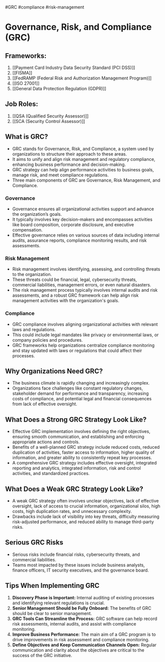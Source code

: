 #GRC #compliance #risk-management 

# Governance, Risk, and Compliance (GRC)

## Frameworks:

1. [[Payment Card Industry Data Security Standard (PCI DSS)]]
2. [[FISMA]]
3. [[FedRAMP (Federal Risk and Authorization Management Program)]]
4. [[ISO 27001]]
5. [[General Data Protection Regulation (GDPR)]]

## Job Roles:
1. [[QSA (Qualified Security Assessor)]]
2. [[SCA (Security Control Assessor)]]

## What is GRC?
- GRC stands for Governance, Risk, and Compliance, a system used by organizations to structure their approach to these areas.
- It aims to unify and align risk management and regulatory compliance, enhancing business performance and decision-making.
- GRC strategy can help align performance activities to business goals, manage risk, and meet compliance regulations.
- Three main components of GRC are Governance, Risk Management, and Compliance.

### Governance
- Governance ensures all organizational activities support and advance the organization’s goals.
- It typically involves key decision-makers and encompasses activities like board composition, corporate disclosure, and executive compensation.
- Effective governance relies on various sources of data including internal audits, assurance reports, compliance monitoring results, and risk assessments.

### Risk Management
- Risk management involves identifying, assessing, and controlling threats to the organization.
- These threats could be financial, legal, cybersecurity threats, commercial liabilities, management errors, or even natural disasters.
- The risk management process typically involves internal audits and risk assessments, and a robust GRC framework can help align risk management activities with the organization's goals.

### Compliance
- GRC compliance involves aligning organizational activities with relevant laws and regulations.
- This could include legal mandates like privacy or environmental laws, or company policies and procedures.
- GRC frameworks help organizations centralize compliance monitoring and stay updated with laws or regulations that could affect their processes.

## Why Organizations Need GRC?
- The business climate is rapidly changing and increasingly complex.
- Organizations face challenges like constant regulatory changes, stakeholder demand for performance and transparency, increasing costs of compliance, and potential legal and financial consequences from lack of effective oversight.

## What Does a Strong GRC Strategy Look Like?
- Effective GRC implementation involves defining the right objectives, ensuring smooth communication, and establishing and enforcing appropriate actions and controls.
- Benefits of a well-planned GRC strategy include reduced costs, reduced duplication of activities, faster access to information, higher quality of information, and greater ability to consistently repeat key processes.
- A comprehensive GRC strategy includes effective oversight, integrated reporting and analytics, integrated information, risk and control activities, and standardized practices.

## What Does a Weak GRC Strategy Look Like?
- A weak GRC strategy often involves unclear objectives, lack of effective oversight, lack of access to crucial information, organizational silos, high costs, high duplication rates, and unnecessary complexity.
- Drawbacks include lack of visibility into key threats, difficulty measuring risk-adjusted performance, and reduced ability to manage third-party risks.

## Serious GRC Risks
- Serious risks include financial risks, cybersecurity threats, and commercial liabilities.
- Teams most impacted by these issues include business analysts, finance officers, IT security executives, and the governance board.

## Tips When Implementing GRC
1. **Discovery Phase is Important:** Internal auditing of existing processes and identifying relevant regulations is crucial.
2. **Senior Management Should be Fully Onboard:** The benefits of GRC should be clear to senior management.
3. **GRC Tools Can Streamline the Process:** GRC software can help record risk assessments, internal audits, and assist with compliance monitoring.
4. **Improve Business Performance:** The main aim of a GRC program is to drive improvements in risk assessment and compliance monitoring.
5. **Define Objectives and Keep Communication Channels Open:** Regular communication and clarity about the objectives are critical to the success of the GRC initiative.



